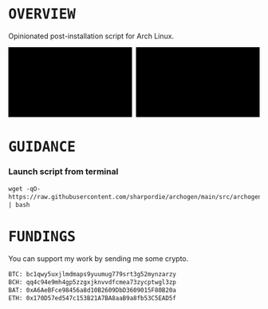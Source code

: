 # <samp>OVERVIEW</samp>

Opinionated post-installation script for Arch Linux.

<img src="assets/img1.png" width="49.25%"/><img src="assets/img0.png" width="1.5%"/><img src="assets/img2.png" width="49.25%"/>

# <samp>GUIDANCE</samp>

### Launch script from terminal

```
wget -qO- https://raw.githubusercontent.com/sharpordie/archogen/main/src/archogen.sh | bash
```

# <samp>FUNDINGS</samp>

You can support my work by sending me some crypto.

```
BTC: bc1qwy5uxjlmdmaps9yuumug779srt3g52mynzarzy
BCH: qq4c94e9mh4gp5zzgxjknvvdfcmea73zycptwgl3zp
BAT: 0xA6AeBFce98456a8d10B2609DbD3609015F80B20a
ETH: 0x170D57ed547c153B21A7BA8aaB9a8fb53C5EAD5f
```
